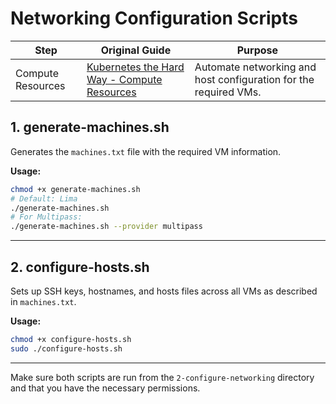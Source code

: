 # Networking Configuration Scripts

| Step              | Original Guide                                                                                                                                | Purpose                                                      |
|-------------------|---------------------------------------------------------------------------------------------------------------------------------------------|--------------------------------------------------------------|
| Compute Resources | [Kubernetes the Hard Way - Compute Resources](https://github.com/kelseyhightower/kubernetes-the-hard-way/blob/master/docs/03-compute-resources.md) | Automate networking and host configuration for the required VMs. |

## 1. generate-machines.sh
Generates the `machines.txt` file with the required VM information.

**Usage:**
```sh
chmod +x generate-machines.sh
# Default: Lima
./generate-machines.sh
# For Multipass:
./generate-machines.sh --provider multipass
```

---

## 2. configure-hosts.sh
Sets up SSH keys, hostnames, and hosts files across all VMs as described in `machines.txt`.

**Usage:**
```sh
chmod +x configure-hosts.sh
sudo ./configure-hosts.sh
```

---

Make sure both scripts are run from the `2-configure-networking` directory and that you have the necessary permissions. 